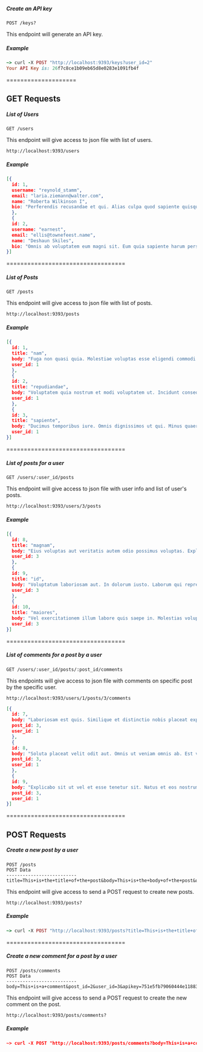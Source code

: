 ##### Create an API key
```
POST /keys?
```

This endpoint will generate an API key.

##### Example
```ruby
~> curl -X POST "http://localhost:9393/keys?user_id=2"
Your API Key is: 26f7c8ce1b09eb65d8e0283e1091fb4f
```

====================
## GET Requests
##### List of Users
```
GET /users
```
This endpoint will give access to json file with list of users.
```
http://localhost:9393/users
```

##### Example
```json
[{
  id: 1,
  username: "reynold_stamm",
  email: "laria.ziemann@walter.com",
  name: "Roberta Wilkinson I",
  bio: "Perferendis recusandae et qui. Alias culpa quod sapiente quisquam sit. Vel est inventore. Omnis eum exercitationem. Est dolorem consequatur distinctio."
  },
  {
  id: 2,
  username: "earnest",
  email: "ellis@townefeest.name",
  name: "Deshaun Skiles",
  bio: "Omnis ab voluptatem eum magni sit. Eum quia sapiente harum perspiciatis id. Error autem earum magnam vero eaque et. Delectus explicabo et quia debitis distinctio."
}]

```
==================================
##### List of Posts
```
GET /posts
```
This endpoint will give access to json file with list of posts.
```
http://localhost:9393/posts
```
##### Example

```json
[{
  id: 1,
  title: "nam",
  body: "Fuga non quasi quia. Molestiae voluptas esse eligendi commodi rerum error. Id id quibusdam soluta et quis aut. Minima unde error velit tempora eaque non. Animi eum sequi.",
  user_id: 1
  },
  {
  id: 2,
  title: "repudiandae",
  body: "Voluptatem quia nostrum et modi voluptatem ut. Incidunt consequuntur vitae minima. Voluptatem dicta et rerum in. Facilis praesentium inventore nulla cupiditate. Incidunt et id quam eum.",
  user_id: 1
  },
  {
  id: 3,
  title: "sapiente",
  body: "Ducimus temporibus iure. Omnis dignissimos ut qui. Minus quaerat accusamus eligendi dolores. Eos officia voluptas quis. Aperiam sit beatae et quasi iure fugiat ipsum.",
  user_id: 1
}]
```
==================================
##### List of posts for a user

```
GET /users/:user_id/posts
```
This endpoint will give access to json file with user info and list of user's posts.
```
http://localhost:9393/users/3/posts
```
##### Example

```json
[{
  id: 8,
  title: "magnam",
  body: "Eius voluptas aut veritatis autem odio possimus voluptas. Explicabo odit minus consequuntur quia maxime sint id. Nihil earum aut itaque quidem. Amet ad eum aut.",
  user_id: 3
  },
  {
  id: 9,
  title: "id",
  body: "Voluptatum laboriosam aut. In dolorum iusto. Laborum qui reprehenderit. Corporis ex eos iure sunt vel perspiciatis. In fugiat placeat odio numquam.",
  user_id: 3
  },
  {
  id: 10,
  title: "maiores",
  body: "Vel exercitationem illum labore quis saepe in. Molestias voluptas eos ducimus error ut. Non fugit odio tempore sit mollitia quo sint.",
  user_id: 3
}]

```

==================================

##### List of comments for a post by a user
```
GET /users/:user_id/posts/:post_id/comments
```

This endpoints will give access to json file with comments on specific post by the specific user.
```
http://localhost:9393/users/1/posts/3/comments
```
```json
[{
  id: 7,
  body: "Laboriosam est quis. Similique et distinctio nobis placeat explicabo doloremque voluptas. Nesciunt voluptatem vitae.",
  post_id: 3,
  user_id: 1
  },
  {
  id: 8,
  body: "Soluta placeat velit odit aut. Omnis ut veniam omnis ab. Est voluptatibus quis. Cupiditate in aut aperiam. Deserunt et accusantium.",
  post_id: 3,
  user_id: 1
  },
  {
  id: 9,
  body: "Explicabo sit ut vel et esse tenetur sit. Natus et eos nostrum velit omnis atque laborum. Distinctio sit aliquid minima vel eius quo est. A quae odit eum sunt. Excepturi nemo dicta sint nulla.",
  post_id: 3,
  user_id: 1
}]
```
==================================

## POST Requests

##### Create a new post by a user
```
POST /posts
POST Data
--------------------------
title=This+is+the+title+of+the+post&body=This+is+the+body+of+the+post&user_id=1&apikey=43351aba1f8de438846a37e3e4cc42b2
```
This endpoint will give access to send a POST request to create new posts.
```
http://localhost:9393/posts?
```
##### Example
```ruby
~> curl -X POST "http://localhost:9393/posts?title=This+is+the+title+of+the+post&body=This+is+the+body+of+the+post&user_id=1&apikey=43351aba1f8de438846a37e3e4cc42b2"
```
==================================
##### Create a new comment for a post by a user
```
POST /posts/comments
POST Data
--------------------------
body=This+is+a+comment&post_id=2&user_id=3&apikey=751e5fb79060444e11883036195d7b84"
```

This endpoint will give access to send a POST request to create the new comment on the post.

```
http://localhost:9393/posts/comments?
```
##### Example
```json
~> curl -X POST "http://localhost:9393/posts/comments?body=This+is+a+comment&post_id=2&user_id=3&apikey=751e5fb79060444e11883036195d7b84"
```

